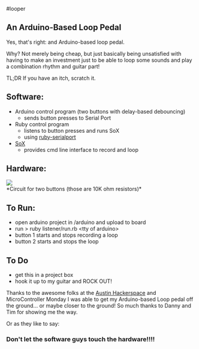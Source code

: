 #looper

## An Arduino-Based Loop Pedal

Yes, that's right: and Arduino-based loop pedal.

Why?  Not merely being cheap, but just basically being unsatisfied with having to make an investment just to be
able to loop some sounds and play a combination rhythm and guitar part!

TL;DR
If you have an itch, scratch it.

## Software:

- Arduino control program (two buttons with delay-based debouncing)
  - sends button presses to Serial Port
- Ruby control program
  - listens to button presses and runs SoX
  - using [ruby-serialport](http://ruby-serialport.rubyforge.org/)
- [SoX](http://sox.sourceforge.net/)
  - provides cmd line interface to record and loop

## Hardware:

<img src="http://www.chriscontinanza.com/images/loop_pedal_buttons.jpg" />
<br/>
*Circuit for two buttons (those are 10K ohm resistors)*

## To Run:

- open arduino project in /arduino and upload to board
- run > ruby listener/run.rb &lt;tty of arduino&gt;
- button 1 starts and stops recording a loop
- button 2 starts and stops the loop

## To Do

- get this in a project box
- hook it up to my guitar and ROCK OUT!


Thanks to the awesome folks at the [Austin Hackerspace](http:/www.atxhackerspace.org) and MicroController Monday I was able to get my Arduino-based Loop pedal off the ground... or maybe closer to the ground!  So much thanks to Danny and Tim for showing me the way.

Or as they like to say:
### Don't let the software guys touch the hardware!!!! 


